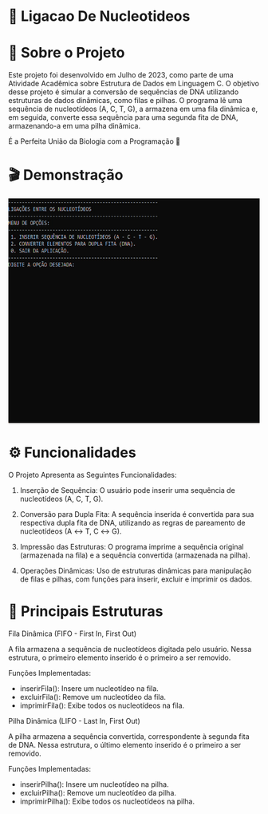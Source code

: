 # 🧬 Ligacao De Nucleotideos 

# 📌 Sobre o Projeto 

Este projeto foi desenvolvido em Julho de 2023, como parte de uma Atividade Acadêmica sobre Estrutura de Dados em Linguagem C. O objetivo desse projeto é simular a conversão de sequências de DNA utilizando estruturas de dados dinâmicas, como filas e pilhas. O programa lê uma sequência de nucleotídeos (A, C, T, G), a armazena em uma fila dinâmica e, em seguida, converte essa sequência para uma segunda fita de DNA, armazenando-a em uma pilha dinâmica.

É a Perfeita União da Biologia com a Programação 🍃

# 🎬 Demonstração 

<p align="center">
  <img width="600" height="450" src="assets/ligação-de-nucleotideos (GIF).gif">
</p>

# ⚙️ Funcionalidades

O Projeto Apresenta as Seguintes Funcionalidades:

1. Inserção de Sequência: O usuário pode inserir uma sequência de nucleotídeos (A, C, T, G).

2. Conversão para Dupla Fita: A sequência inserida é convertida para sua respectiva dupla fita de DNA, utilizando as regras de pareamento de nucleotídeos (A ↔ T, C ↔ G).
   
3. Impressão das Estruturas: O programa imprime a sequência original (armazenada na fila) e a sequência convertida (armazenada na pilha).

4. Operações Dinâmicas: Uso de estruturas dinâmicas para manipulação de filas e pilhas, com funções para inserir, excluir e imprimir os dados.

# 🔗 Principais Estruturas 

Fila Dinâmica (FIFO - First In, First Out)

A fila armazena a sequência de nucleotídeos digitada pelo usuário. Nessa estrutura, o primeiro elemento inserido é o primeiro a ser removido.

Funções Implementadas:

- inserirFila(): Insere um nucleotídeo na fila.
- excluirFila(): Remove um nucleotídeo da fila.
- imprimirFila(): Exibe todos os nucleotídeos na fila.
  
Pilha Dinâmica (LIFO - Last In, First Out)

A pilha armazena a sequência convertida, correspondente à segunda fita de DNA. Nessa estrutura, o último elemento inserido é o primeiro a ser removido.

Funções Implementadas:

- inserirPilha(): Insere um nucleotídeo na pilha.
- excluirPilha(): Remove um nucleotídeo da pilha.
- imprimirPilha(): Exibe todos os nucleotídeos na pilha.

